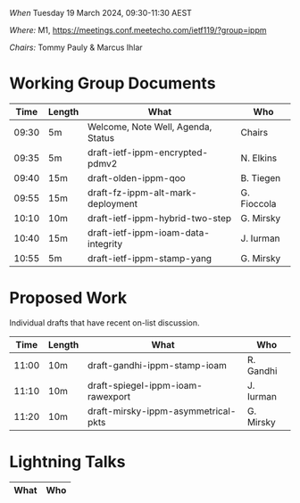 *When*   Tuesday 19 March 2024, 09:30-11:30 AEST

*Where:*  M1, https://meetings.conf.meetecho.com/ietf119/?group=ippm

*Chairs:* Tommy Pauly & Marcus Ihlar

# Working Group Documents

| Time    | Length | What                                        | Who          |
|---------|--------|---------------------------------------------|--------------|
| 09:30   | 5m     | Welcome, Note Well, Agenda, Status          | Chairs       |
| 09:35   | 5m     | draft-ietf-ippm-encrypted-pdmv2             | N. Elkins    |
| 09:40   | 15m    | draft-olden-ippm-qoo                        | B. Tiegen    |
| 09:55   | 15m    | draft-fz-ippm-alt-mark-deployment           | G. Fioccola  |
| 10:10   | 10m    | draft-ietf-ippm-hybrid-two-step             | G. Mirsky    |
| 10:40   | 15m    | draft-ietf-ippm-ioam-data-integrity         | J. Iurman    |
| 10:55   | 5m     | draft-ietf-ippm-stamp-yang                  | G. Mirsky    |

# Proposed Work

Individual drafts that have recent on-list discussion.

| Time    | Length | What                                        | Who          |
|---------|--------|---------------------------------------------|--------------|
| 11:00   | 10m    | draft-gandhi-ippm-stamp-ioam                | R. Gandhi    |
| 11:10   | 10m    | draft-spiegel-ippm-ioam-rawexport           | J. Iurman    |
| 11:20   | 10m    | draft-mirsky-ippm-asymmetrical-pkts         | G. Mirsky    |

# Lightning Talks

| What                                        | Who          |
|---------------------------------------------|--------------|
